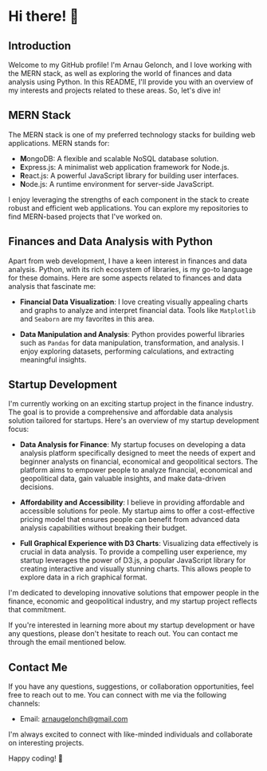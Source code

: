 # Hi there! 👋

## Introduction

Welcome to my GitHub profile! I'm Arnau Gelonch, and I love working with the MERN stack, as well as exploring the world of finances and data analysis using Python. In this README, I'll provide you with an overview of my interests and projects related to these areas. So, let's dive in!

## MERN Stack

The MERN stack is one of my preferred technology stacks for building web applications. MERN stands for:

- **M**ongoDB: A flexible and scalable NoSQL database solution.
- **E**xpress.js: A minimalist web application framework for Node.js.
- **R**eact.js: A powerful JavaScript library for building user interfaces.
- **N**ode.js: A runtime environment for server-side JavaScript.

I enjoy leveraging the strengths of each component in the stack to create robust and efficient web applications. You can explore my repositories to find MERN-based projects that I've worked on.

## Finances and Data Analysis with Python

Apart from web development, I have a keen interest in finances and data analysis. Python, with its rich ecosystem of libraries, is my go-to language for these domains. Here are some aspects related to finances and data analysis that fascinate me:

- **Financial Data Visualization**: I love creating visually appealing charts and graphs to analyze and interpret financial data. Tools like `Matplotlib` and `Seaborn` are my favorites in this area.

- **Data Manipulation and Analysis**: Python provides powerful libraries such as `Pandas` for data manipulation, transformation, and analysis. I enjoy exploring datasets, performing calculations, and extracting meaningful insights.

## Startup Development

I'm currently working on an exciting startup project in the finance industry. The goal is to provide a comprehensive and affordable data analysis solution tailored for startups. Here's an overview of my startup development focus:

- **Data Analysis for Finance**: My startup focuses on developing a data analysis platform specifically designed to meet the needs of expert and beginner analysts on financial, economical and geopolitical sectors. The platform aims to empower people to analyze financial, economical and geopolitical data, gain valuable insights, and make data-driven decisions.

- **Affordability and Accessibility**: I believe in providing affordable and accessible solutions for peole. My startup aims to offer a cost-effective pricing model that ensures people can benefit from advanced data analysis capabilities without breaking their budget.

- **Full Graphical Experience with D3 Charts**: Visualizing data effectively is crucial in data analysis. To provide a compelling user experience, my startup leverages the power of D3.js, a popular JavaScript library for creating interactive and visually stunning charts. This allows people to explore data in a rich graphical format.

I'm dedicated to developing innovative solutions that empower people in the finance, economic and geopolitical industry, and my startup project reflects that commitment.

If you're interested in learning more about my startup development or have any questions, please don't hesitate to reach out. You can contact me through the email mentioned below.

## Contact Me

If you have any questions, suggestions, or collaboration opportunities, feel free to reach out to me. You can connect with me via the following channels:

- Email: [arnaugelonch@gmail.com](mailto:arnaugelonch@gmail.com)

I'm always excited to connect with like-minded individuals and collaborate on interesting projects.

Happy coding! 🚀
